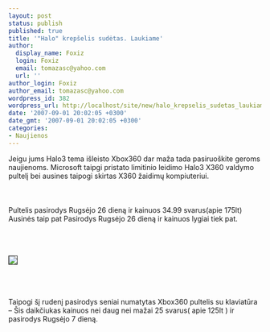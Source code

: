 ```yaml
---
layout: post
status: publish
published: true
title: '"Halo" krepšelis sudėtas. Laukiame'
author:
  display_name: Foxiz
  login: Foxiz
  email: tomazasc@yahoo.com
  url: ''
author_login: Foxiz
author_email: tomazasc@yahoo.com
wordpress_id: 382
wordpress_url: http://localhost/site/new/halo_krepselis_sudetas_laukiame/
date: '2007-09-01 20:02:05 +0300'
date_gmt: '2007-09-01 20:02:05 +0300'
categories:
- Naujienos
---
```

<p>Jeigu jums Halo3 tema išleisto Xbox360 dar maža tada pasiruoškite geroms naujienoms. Microsoft taipgi pristato limitinio leidimo Halo3 X360 valdymo pultelį bei ausines taipogi skirtas X360 žaidimų kompiuteriui.<br />
<br><br />
<br>Pultelis pasirodys Rugsėjo 26 dieną ir kainuos 34.99 svarus(apie 175lt) Ausinės taip pat Pasirodys Rugsėjo 26 dieną ir kainuos lygiai tiek pat.<br />
<br><br />
<br>
<div class="imgright"><img src="http://www.jdli.com/photo/708284-866299.jpg" border="1"></div>
<p><br><br />
<br>Taipogi šį rudenį pasirodys seniai numatytas  Xbox360 pultelis su klaviatūra – Šis daikčiukas kainuos nei daug nei mažai 25 svarus( apie 125lt ) ir pasirodys Rugsėjo 7 dieną.<br />
<br></p>
